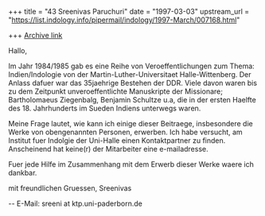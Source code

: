 +++
title = "43 Sreenivas Paruchuri"
date = "1997-03-03"
upstream_url = "https://list.indology.info/pipermail/indology/1997-March/007168.html"

+++
[Archive link](https://list.indology.info/pipermail/indology/1997-March/007168.html)

Hallo,

Im Jahr 1984/1985 gab es eine Reihe von Veroeffentlichungen zum Thema:
Indien/Indologie von der Martin-Luther-Universitaet Halle-Wittenberg. Der 
Anlass dafuer war das 35jaehrige Bestehen der DDR. Viele davon waren bis 
zu dem Zeitpunkt unveroeffentlichte Manuskripte der Missionare; 
Bartholomaeus Ziegenbalg, Benjamin Schultze u.a, die in der ersten Haelfte 
des 18. Jahrhunderts im Sueden Indiens unterwegs waren.  

Meine Frage lautet, wie kann ich einige dieser Beitraege, insbesondere
die Werke von obengenannten Personen, erwerben. Ich habe versucht, am 
Institut fuer Indolgie der Uni-Halle einen Kontaktpartner zu finden. 
Anscheinend hat keine(r) der Mitarbeiter eine e-mailadresse.

Fuer jede Hilfe im Zusammenhang mit dem Erwerb dieser Werke waere ich
dankbar.

mit freundlichen Gruessen,
Sreenivas

-- 
E-Mail: sreeni at ktp.uni-paderborn.de





